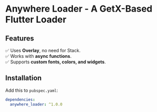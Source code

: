 # Anywhere Loader - A GetX-Based Flutter Loader

## Features
✅ Uses **Overlay**, no need for Stack.  
✅ Works with **async functions**.  
✅ Supports **custom fonts, colors, and widgets**.

## Installation
Add this to `pubspec.yaml`:
```yaml
dependencies:
  anywhere_loader: ^1.0.0



